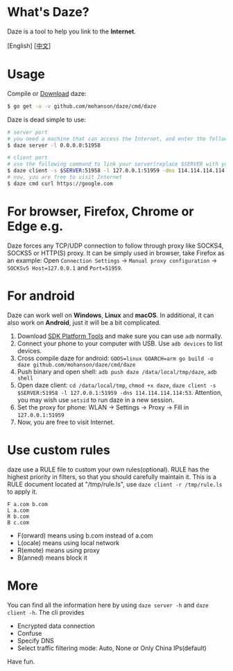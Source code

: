 # What's Daze?

Daze is a tool to help you link to the **Internet**.

\[English\] \[[中文](./README_CN.md)\]

# Usage

Compile or [Download](https://github.com/mohanson/daze/releases) daze:

```sh
$ go get -u -v github.com/mohanson/daze/cmd/daze
```

Daze is dead simple to use:

```sh
# server port
# you need a machine that can access the Internet, and enter the following command:
$ daze server -l 0.0.0.0:51958

# client port
# use the following command to link your server(replace $SERVER with your server ip):
$ daze client -s $SERVER:51958 -l 127.0.0.1:51959 -dns 114.114.114.114:53
# now, you are free to visit Internet
$ daze cmd curl https://google.com
```

# For browser, Firefox, Chrome or Edge e.g.

Daze forces any TCP/UDP connection to follow through proxy like SOCKS4, SOCKS5 or HTTP(S) proxy. It can be simply used in browser, take Firefox as an example: Open `Connection Settings` -> `Manual proxy configuration` -> `SOCKSv5 Host=127.0.0.1` and `Port=51959`.

# For android

Daze can work well on **Windows**, **Linux** and **macOS**. In additional, it can also work on **Android**, just it will be a bit complicated.

1. Download [SDK Platform Tools](https://developer.android.com/studio/releases/platform-tools) and make sure you can use `adb` normally.
2. Connect your phone to your computer with USB. Use `adb devices` to list devices.
2. Cross compile daze for android: `GOOS=linux GOARCH=arm go build -o daze github.com/mohanson/daze/cmd/daze`
4. Push binary and open shell: `adb push daze /data/local/tmp/daze`, `adb shell`
5. Open daze client: `cd /data/local/tmp`, `chmod +x daze`, `daze client -s $SERVER:51958 -l 127.0.0.1:51959 -dns 114.114.114.114:53`. Attention, you may wish use `setsid` to run daze in a new session.
6. Set the proxy for phone: WLAN -> Settings -> Proxy -> Fill in `127.0.0.1:51959`
7. Now, you are free to visit Internet.

# Use custom rules

daze use a RULE file to custom your own rules(optional). RULE has the highest priority in filters, so that you should carefully maintain it. This is a RULE document located at "/tmp/rule.ls", use `daze client -r /tmp/rule.ls` to apply it.

```
F a.com b.com
L a.com
R b.com
B c.com
```
- F(orward) means using b.com instead of a.com
- L(ocale) means using local network
- R(emote) means using proxy
- B(anned) means block it

# More

You can find all the information here by using `daze server -h` and `daze client -h`. The cli provides

- Encrypted data connection
- Confuse
- Specify DNS
- Select traffic filtering mode: Auto, None or Only China IPs(default)

Have fun.
